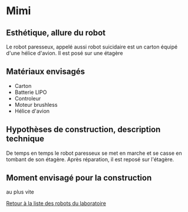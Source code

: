 # Mimi

## Esthétique, allure du robot

Le robot paresseux, appelé aussi robot suicidaire est un carton équipé d'une hélice d'avion. Il est posé sur une étagère

## Matériaux envisagés

- Carton
- Batterie LIPO 
- Controleur
- Moteur brushless
- Hélice d'avion

## Hypothèses de construction, description technique

De temps en temps le robot paresseux se met en marche et se casse en tombant de son étagère.
Après réparation, il est reposé sur l'étagère.

## Moment envisagé pour la construction
au plus vite


[Retour à la liste des robots du laboratoire](.)
